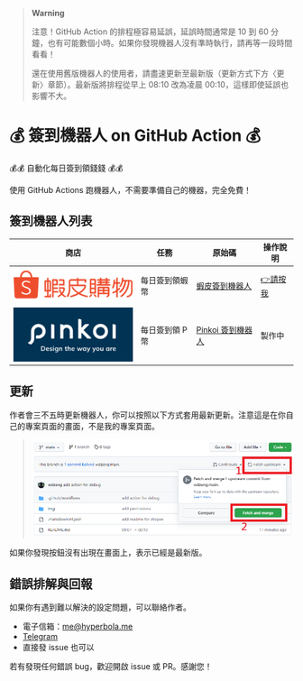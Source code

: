 > **Warning**
>
> 注意！GitHub Action 的排程極容易延誤，延誤時間通常是 10 到 60 分鐘，也有可能數個小時。如果你發現機器人沒有準時執行，請再等一段時間看看！
>
> 還在使用舊版機器人的使用者，請盡速更新至最新版（更新方式下方〈更新〉章節）。最新版將排程從早上 08:10 改為凌晨 00:10，這樣即使延誤也影響不大。

# 💰 簽到機器人 on GitHub Action 💰

💰💰 自動化每日簽到領錢錢 💰💰

使用 GitHub Actions 跑機器人，不需要準備自己的機器，完全免費！

## 簽到機器人列表

| 商店 | 任務 | 原始碼 | 操作說明 |
| --- | ---- | ------ | ----- |
| [![shopee](img/shopee.png)](https://shopee.tw/) | 每日簽到領蝦幣 | [蝦皮簽到機器人](https://github.com/wdzeng/shopee-coins-bot) | [👉請按我](docs/shopee-gha-inst.md)
| [![pinkoi](img/pinkoi.png)](https://www.pinkoi.com/) | 每日簽到領 P 幣 | [Pinkoi 簽到機器人](https://github.com/wdzeng/pinkoi-coins-bot) | 製作中 |

## 更新

作者會三不五時更新機器人，你可以按照以下方式套用最新更新。注意這是在你自己的專案頁面的畫面，不是我的專案頁面。

> ![update](img/update.png)

如果你發現按鈕沒有出現在畫面上，表示已經是最新版。

## 錯誤排解與回報

如果你有遇到難以解決的設定問題，可以聯絡作者。

- 電子信箱：me@hyperbola.me
- [Telegram](https://t.me/hyperbola_cc)
- 直接發 issue 也可以

若有發現任何錯誤 bug，歡迎開啟 issue 或 PR。感謝您！
